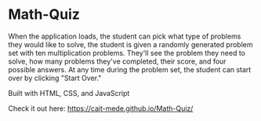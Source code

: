 # Math-Quiz

When the application loads, the student can pick what type of problems they would like to solve, 
the student is given a randomly generated problem set with ten multiplication problems. They'll see
the problem they need to solve, how many problems they've completed, their score, and four possible
answers. At any time during the problem set, the student can start over by clicking "Start Over."

Built with HTML, CSS, and JavaScript

Check it out here:  https://cait-mede.github.io/Math-Quiz/
